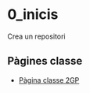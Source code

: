 # 0_inicis
Crea un repositori

## Pàgines classe
* [Pàgina classe 2GP](https://arquesm.github.io/2GP/) 
